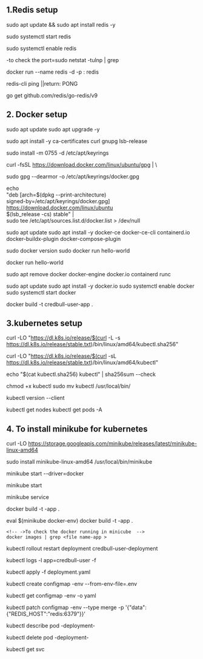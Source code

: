 

## 1.Redis setup

<!-- *install redis -->
sudo apt update && sudo apt install redis -y
<!-- *to Start Redis: -->
sudo systemctl start redis

sudo systemctl enable redis

<!-- to check the redis is alredy running: sudo systemctl status redis -->
-to check the port=sudo netstat -tulnp | grep <port no>

<!-- *setup in local -->
 docker run --name redis -d -p <port no>:<port no> redis

<!-- *to check the redis is working: -->
 redis-cli ping ||return: PONG

<!-- *To instal redis in Go client  -->
go get github.com/redis/go-redis/v9

## 2. Docker setup

<!-- Update Existing Packages -->
sudo apt update
sudo apt upgrade -y

<!-- Install Required Packages -->
sudo apt install -y ca-certificates curl gnupg lsb-release

<!-- Add Docker’s GPG Key -->
sudo install -m 0755 -d /etc/apt/keyrings

curl -fsSL https://download.docker.com/linux/ubuntu/gpg | \

sudo gpg --dearmor -o /etc/apt/keyrings/docker.gpg

 <!-- Set Up the Docker Repository -->

echo \
  "deb [arch=$(dpkg --print-architecture) \
  signed-by=/etc/apt/keyrings/docker.gpg] \
  https://download.docker.com/linux/ubuntu \
  $(lsb_release -cs) stable" | \
  sudo tee /etc/apt/sources.list.d/docker.list > /dev/null

  <!-- Install Docker Engine -->
sudo apt update
sudo apt install -y docker-ce docker-ce-cli containerd.io docker-buildx-plugin docker-compose-plugin

<!-- Verify Docker Installation -->
sudo docker version
sudo docker run hello-world

<!-- TO test it -->
docker run hello-world

<!-- Uninstall Old Versions  -->
sudo apt remove docker docker-engine docker.io containerd runc

<!-- installing Docker as the container runtime -->
sudo apt update
sudo apt install -y docker.io
sudo systemctl enable docker
sudo systemctl start docker

<!-- *To build the docker image  -->
docker build -t credbull-user-app .




## 3.kubernetes setup

<!-- *Insatll locally in linux -->
curl -LO "https://dl.k8s.io/release/$(curl -L -s https://dl.k8s.io/release/stable.txt)/bin/linux/amd64/kubectl.sha256"

<!-- *kubectl to  install -->
curl -LO "https://dl.k8s.io/release/$(curl -sL https://dl.k8s.io/release/stable.txt)/bin/linux/amd64/kubectl"

<!-- *To check kubectl -->
echo "$(cat kubectl.sha256)  kubectl" | sha256sum --check


<!-- *Make It Executable & Install -->
chmod +x kubectl
sudo mv kubectl /usr/local/bin/

<!-- *To test it  -->
kubectl version --client

<!-- Verify Cluster  -->
kubectl get nodes
kubectl get pods -A


## 4. To install minikube for kubernetes


<!-- *To download in linux -->
curl -LO https://storage.googleapis.com/minikube/releases/latest/minikube-linux-amd64

<!-- *To install = -->
sudo install minikube-linux-amd64 /usr/local/bin/minikube

<!-- *to start the miniube with docker  -->
minikube start --driver=docker
<!-- *To start the minikube  -->
 minikube start

<!-- *If you want to access your app from the browser or curl: -->
minikube service <file name-service>


<!-- *To build the docker image  -->
docker build -t <file name>-app .

<!-- *To build the docker image in minikube env  -->
eval $(minikube docker-env)
docker build -t <file name>-app .

    <!-- ->To check the docker running in minicube  -->
    docker images | grep <file name-app > 
    
<!-- *To restart the deployment  -->
kubectl rollout restart deployment credbull-user-deployment

<!-- *To watch the log = -->
kubectl logs -l app=credbull-user -f

<!-- *If the changes made in the yaml file  -->
kubectl apply -f deployment.yaml

<!-- *To create config env  -->
kubectl create configmap <file>-env --from-env-file=.env
 
<!-- *To check the check config env  -->
kubectl get configmap <file>-env -o yaml

<!-- *To add  in config env after build -->
kubectl patch configmap <file>-env --type merge -p '{"data":{"REDIS_HOST":"redis:6379"}}'

<!-- *To describe the pod -->
kubectl describe pod <deployment name>-deployment-<pod name>

<!-- *To delete the pod -->
kubectl delete pod <deployment name>-deployment-<pod name>

<!-- *To know the services in the kubernetes cluster -->
kubectl get svc



